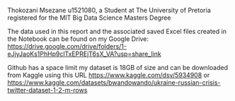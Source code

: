 Thokozani Msezane u1521080, a Student at The University of Pretoria registered for the MIT Big Data Science Masters Degree

The data used in this report and the associated saved Excel files created in the Notebook can be found on my Google Drive: https://drive.google.com/drive/folders/1-eJjyJaoKs1PhHp9clTxEPREjT6sX_VA?usp=share_link

Github has a space limit my dataset is 18GB of size and can be downloaded from Kaggle using this URL https://www.kaggle.com/dsv/5934908 or 
https://www.kaggle.com/datasets/bwandowando/ukraine-russian-crisis-twitter-dataset-1-2-m-rows

